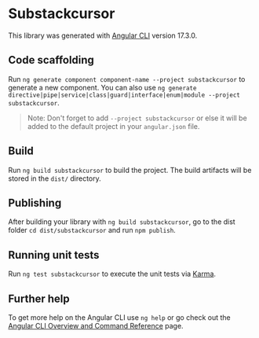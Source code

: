 # Substackcursor

This library was generated with [Angular CLI](https://github.com/angular/angular-cli) version 17.3.0.

## Code scaffolding

Run `ng generate component component-name --project substackcursor` to generate a new component. You can also use `ng generate directive|pipe|service|class|guard|interface|enum|module --project substackcursor`.
> Note: Don't forget to add `--project substackcursor` or else it will be added to the default project in your `angular.json` file. 

## Build

Run `ng build substackcursor` to build the project. The build artifacts will be stored in the `dist/` directory.

## Publishing

After building your library with `ng build substackcursor`, go to the dist folder `cd dist/substackcursor` and run `npm publish`.

## Running unit tests

Run `ng test substackcursor` to execute the unit tests via [Karma](https://karma-runner.github.io).

## Further help

To get more help on the Angular CLI use `ng help` or go check out the [Angular CLI Overview and Command Reference](https://angular.io/cli) page.
